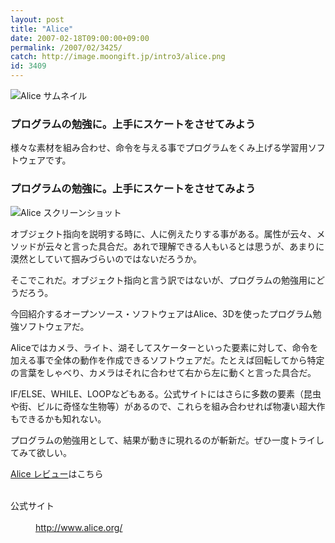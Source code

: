 ```yaml
---
layout: post
title: "Alice"
date: 2007-02-18T09:00:00+09:00
permalink: /2007/02/3425/
catch: http://image.moongift.jp/intro3/alice.png
id: 3409
---
```

 ![Alice サムネイル](http://image.moongift.jp/intro3/alice.t.png "Alice サムネイル")
  

### プログラムの勉強に。上手にスケートをさせてみよう
  
様々な素材を組み合わせ、命令を与える事でプログラムをくみ上げる学習用ソフトウェアです。  
<!--more-->  

### プログラムの勉強に。上手にスケートをさせてみよう
  

![Alice スクリーンショット](http://image.moongift.jp/intro3/alice.png "Alice スクリーンショット")

  

オブジェクト指向を説明する時に、人に例えたりする事がある。属性が云々、メソッドが云々と言った具合だ。あれで理解できる人もいるとは思うが、あまりに漠然としていて掴みづらいのではないだろうか。

  

そこでこれだ。オブジェクト指向と言う訳ではないが、プログラムの勉強用にどうだろう。

  

今回紹介するオープンソース・ソフトウェアはAlice、3Dを使ったプログラム勉強ソフトウェアだ。

  

Aliceではカメラ、ライト、湖そしてスケーターといった要素に対して、命令を加える事で全体の動作を作成できるソフトウェアだ。たとえば回転してから特定の言葉をしゃべり、カメラはそれに合わせて右から左に動くと言った具合だ。

  

IF/ELSE、WHILE、LOOPなどもある。公式サイトにはさらに多数の要素（昆虫や街、ビルに奇怪な生物等）があるので、これらを組み合わせれば物凄い超大作もできるかも知れない。

  

プログラムの勉強用として、結果が動きに現れるのが斬新だ。ぜひ一度トライしてみて欲しい。

  

[Alice レビュー](http://oss.moongift.jp/review/i-3429.html)はこちら

  
<dl>
<br><dt>公式サイト</dt>
<br><dd><a href="http://www.alice.org/" target="_blank">http://www.alice.org/</a></dd>
<br>
</dl>